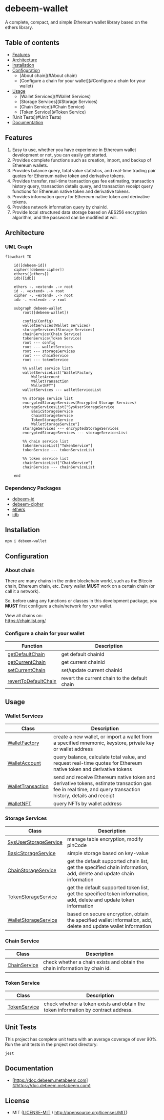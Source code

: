 # debeem-wallet

A complete, compact, and simple Ethereum wallet library based on the ethers library.

## Table of contents
- [Features](#Features)
- [Architecture](#Architecture)
- [Installation](#Installation)
- [Configuration](#Configuration)
  - [About chain](#About chain) 
  - [Configure a chain for your wallet](#Configure a chain for your wallet) 
- [Usage](#Usage)
  - [Wallet Services](#Wallet Services)
  - [Storage Services](#Storage Services)
  - [Chain Service](#Chain Service)
  - [Token Service](#Token Service)
- [Unit Tests](#Unit Tests)
- [Documentation](#Documentation)


## Features

1. Easy to use, whether you have experience in Ethereum wallet development or not, you can easily get started.
1. Provides complete functions such as creation, import, and backup of Ethereum wallets.
1. Provides balance query, total value statistics, and real-time trading pair quotes for Ethereum native token and derivative tokens.
1. Provides transfer, real-time transaction gas fee estimating, transaction history query, transaction details query, and transaction receipt query functions for Ethereum native token and derivative tokens.
1. Provides information query for Ethereum native token and derivative tokens.
1. Provides network information query by chainId.
1. Provide local structured data storage based on AES256 encryption algorithm, and the password can be modified at will.


## Architecture
### UML Graph
```mermaid
flowchart TD

    id([debeem-id])
    cipher([debeem-cipher])
    ethers([ethers])
    idb([idb])

    ethers -. «extend» .-> root
    id -. «extend» .-> root
    cipher -. «extend» .-> root
    idb -. «extend» .-> root

    subgraph debeem-wallet
        root([debeem-wallet])

        config(Config)
        walletServices(Wallet Services)
        storageServices(Storage Services)
        chainService(Chain Service)
        tokenService(Token Service)
        root --- config
        root --- walletServices
        root --- storageServices
        root --- chainService
        root --- tokenService

        %% wallet service list
        walletServiceList["WalletFactory
            WalletAccount
            WalletTransaction
            WalletNFT"]
        walletServices --- walletServiceList

        %% storage service list
        encryptedStorageServices(Encrypted Storage Services)
        storageServicesList["SysUserStorageService
            BasicStorageService
            ChainStorageService
            TokenStorageService
            WalletStorageService"]
        storageServices --- encryptedStorageServices
        encryptedStorageServices --- storageServicesList

        %% chain service list
        tokenServiceList["TokenService"]
        tokenService --- tokenServiceList

        %% token service list
        chainServiceList["ChainService"]
        chainService --- chainServiceList

    end
```

### Dependency Packages

- [debeem-id](https://www.npmjs.com/package/debeem-id)
- [debeem-cipher](https://www.npmjs.com/package/debeem-cipher)
- [ethers](https://www.npmjs.com/package/ethers)
- [idb](https://www.npmjs.com/package/idb)


## Installation
```
npm i debeem-wallet
```

## Configuration

### About chain
There are many chains in the entire blockchain world, such as the Bitcoin chain, Ethereum chain, etc. Every wallet **MUST** work on a certain chain (or call it a network).

So, before using any functions or classes in this development package, you **MUST** first configure a chain/network for your wallet.

View all chains on:  
https://chainlist.org/


### Configure a chain for your wallet

| Function                                                 | Description                                   |
|----------------------------------------------------------|-----------------------------------------------|
| [getDefaultChain](config.md#getDefaultChain())           | get default chainId                           |
| [getCurrentChain](config.md#getCurrentChain())           | get current chainId                           |
| [setCurrentChain](config.md#setCurrentChain())           | set/update current chainId                    |
| [revertToDefaultChain](config.md#revertToDefaultChain()) | revert the current chain to the default chain |




## Usage

### Wallet Services

| Class                                                     | Description                                                                                                                                                 |
|-----------------------------------------------------------|-------------------------------------------------------------------------------------------------------------------------------------------------------------|
| [WalletFactory](services/wallet/WalletFactory.md)         | create a new wallet, or import a wallet from a specified mnemonic, keystore, private key or wallet address                                                  |
| [WalletAccount](services/wallet/WalletAccount.md)         | query balance, calculate total value, and request real-time quotes for Ethereum native token and derivative tokens                                          |
| [WalletTransaction](services/wallet/WalletTransaction.md) | send and receive Ethereum native token and derivative tokens, estimate transaction gas fee in real time, and query transaction history, details and receipt |
| [WalletNFT](services/wallet/WalletNFT.md)                 | query NFTs by wallet address                                                                                                                                |


### Storage Services

| Class                                                                 | Description                                                                                                         |
|-----------------------------------------------------------------------|---------------------------------------------------------------------------------------------------------------------|
| [SysUserStorageService](services/storage/SysUserStorageService.md)    | manage table encryption, modify pinCode                                                                             |
| [BasicStorageService](services/storage/BasicStorageService/README.md) | simple storage based on key-value                                                                                   |
| [ChainStorageService](services/storage/ChainStorageService.md)        | get the default supported chain list, get the specified chain information, add, delete and update chain information |
| [TokenStorageService](services/storage/TokenStorageService.md)        | get the default supported token list, get the specified token information, add, delete and update token information |
| [WalletStorageService](services/storage/WalletStorageService.md)      | based on secure encryption, obtain the specified wallet information, add, delete and update wallet information      |


### Chain Service

| Class                                          | Description                                                                |
|------------------------------------------------|----------------------------------------------------------------------------|
| [ChainService](services/chain/ChainService.md) | check whether a chain exists and obtain the chain information by chain id. |


### Token Service

| Class                                          | Description                                                                        |
|------------------------------------------------|------------------------------------------------------------------------------------|
| [TokenService](services/token/TokenService.md) | check whether a token exists and obtain the token information by contract address. |


## Unit Tests
This project has complete unit tests with an average coverage of over 90%. Run the unit tests in the project root directory:
```shell
jest
```


## Documentation
- [https://doc.debeem.metabeem.com](#https://doc.debeem.metabeem.com)


## License
- MIT ([LICENSE-MIT](https://github.com/libp2p/js-libp2p/blob/main/LICENSE-MIT) / <http://opensource.org/licenses/MIT>)




